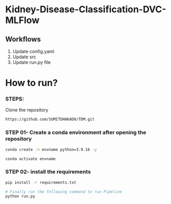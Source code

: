 # Kidney-Disease-Classification-DVC-MLFlow

## Workflows
1. Update config.yaml
2. Update src
3. Update run.py file



# How to run?
### STEPS:

Clone the repository

```bash
https://github.com/SUMITDHAKAD0/TDM.git
```
### STEP 01- Create a conda environment after opening the repository

```bash
conda create -n envname python=3.9.16 -y
```

```bash
conda activate envname
```


### STEP 02- install the requirements
```bash
pip install -r requirements.txt
```


```bash
# Finally run the following command to run Pipeline
python run.py
```

